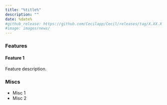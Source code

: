 ```yaml
---
title: "%title%"
description: ""
date: %date%
#github_release: https://github.com/Cecilapp/Cecil/releases/tag/X.XX.X
#image: images/news/
---
```


### Features

#### Feature 1

Feature description.

### Miscs

- Misc 1
- Misc 2

